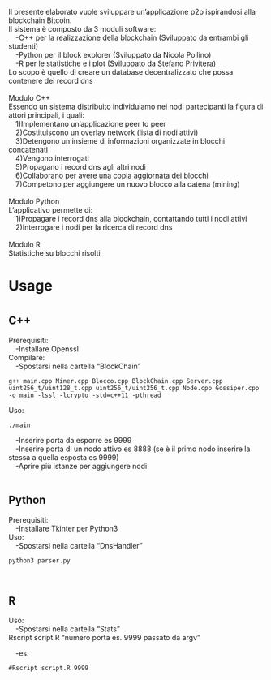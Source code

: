 Il presente elaborato vuole sviluppare un’applicazione p2p ispirandosi alla blockchain Bitcoin.
<br>Il sistema è composto da 3 moduli software:
<br>&emsp;-C++ per la realizzazione della blockchain (Sviluppato da entrambi gli studenti)
<br>&emsp;-Python per il block explorer (Sviluppato da Nicola Pollino)
<br>&emsp;-R per le statistiche e i plot (Sviluppato da Stefano Privitera)
<br>Lo scopo è quello di creare un database decentralizzato che possa contenere dei record dns
<br><br>Modulo C++
<br>Essendo un sistema distribuito individuiamo nei nodi partecipanti la figura di attori principali, i quali:
<br>&emsp;1)Implementano un’applicazione peer to peer
<br>&emsp;2)Costituiscono un overlay network (lista di nodi attivi)
<br>&emsp;3)Detengono un insieme di informazioni organizzate in blocchi concatenati
<br>&emsp;4)Vengono interrogati
<br>&emsp;5)Propagano i record dns agli altri nodi
<br>&emsp;6)Collaborano per avere una copia aggiornata dei blocchi
<br>&emsp;7)Competono per aggiungere un nuovo blocco alla catena (mining) 
<br><br>Modulo Python
<br>L’applicativo permette di:
<br>&emsp;1)Propagare i record dns alla blockchain, contattando tutti i nodi attivi
<br>&emsp;2)Interrogare i nodi per la ricerca di record dns
<br><br>Modulo R
<br>Statistiche su blocchi risolti<br>
<h1>Usage<h1>
<h2>C++</h2>

Prerequisiti:<br>
	&emsp;-Installare Openssl<br>
Compilare:<br>
	&emsp;-Spostarsi nella cartella “BlockChain”<br>
	
	g++ main.cpp Miner.cpp Blocco.cpp BlockChain.cpp Server.cpp uint256_t/uint128_t.cpp uint256_t/uint256_t.cpp Node.cpp Gossiper.cpp -o main -lssl -lcrypto -std=c++11 -pthread
Uso:<br> 
	
	./main
&emsp;-Inserire porta da esporre es 9999<br>
&emsp;-Inserire porta di un nodo attivo es 8888 (se è il primo nodo inserire la stessa a quella esposta es 9999)<br>
&emsp;-Aprire più istanze per aggiungere nodi<br>
 <br>

<h2>Python</h2>

Prerequisiti:<br>
	&emsp;-Installare Tkinter per Python3<br> 
Uso:<br>
	&emsp;-Spostarsi nella cartella “DnsHandler”<br>

	python3 parser.py 
<br>
		
<h2>R</h2>

Uso:<br>
	&emsp;-Spostarsi nella cartella “Stats”<br>
		Rscript script.R “numero porta es. 9999 passato da argv”
	
&emsp;-es. 
	
	#Rscript script.R 9999 
	 
	
